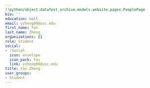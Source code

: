 ```yaml
---
!!python/object:datafest_archive.models.website.pages.PeoplePage
bio: ''
education: null
email: yzheng08@usc.edu
first_name: Yan
last_name: Zheng
organizations: []
role: Student
social:
- !Social
  icon: envelope
  icon_pack: fas
  link: yzheng08@usc.edu
title: Yan Zheng
user_groups:
- Student
---
```


    